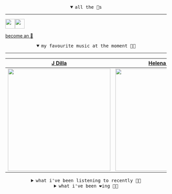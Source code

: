 <details open>

<summary align="center"><samp>all the 🥚s</samp></summary>
<hr />

<a href="https://github.com/pvinis"><img src="https://avatars.githubusercontent.com/u/100233?s=90&v=4" width="30" height="30" /><a href="https://github.com/maxPugh"><img src="https://avatars.githubusercontent.com/u/46350013?s=90&u=0a4fa85dd771891a2d293e910fa9ab51327cf434&v=4" width="30" height="30" />

<samp><a href="https://github.com/bitttttten/bitttttten/stargazers">become an 🥚</a></samp>

</details>

<details open>

<summary align="center"><samp>my favourite music at the moment 🎵🎶</samp></summary>
<hr />

<!-- toc -->

| [J Dilla](https://open.spotify.com/artist/0IVcLMMbm05VIjnzPkGCyp)                                                                                                | [Helena Deland](https://open.spotify.com/artist/0BJeP79i5wKgCqsEEiQ7G0)                                                                                          | [Boards of Canada](https://open.spotify.com/artist/2VAvhf61GgLYmC6C8anyX1)                                                                                       | [Mount Eerie](https://open.spotify.com/artist/4Sw0SFu1fFdYXdAEVdrqnO)                                                                                            |
| ---------------------------------------------------------------------------------------------------------------------------------------------------------------- | ---------------------------------------------------------------------------------------------------------------------------------------------------------------- | ---------------------------------------------------------------------------------------------------------------------------------------------------------------- | ---------------------------------------------------------------------------------------------------------------------------------------------------------------- |
| [<img src="https://i.scdn.co/image/ab6761610000e5ebc68a069a1c70eca57b2828d2" width="320" height="auto">](https://open.spotify.com/artist/0IVcLMMbm05VIjnzPkGCyp) | [<img src="https://i.scdn.co/image/ab6761610000e5ebb6d9808dc2697b5c6b82f607" width="320" height="auto">](https://open.spotify.com/artist/0BJeP79i5wKgCqsEEiQ7G0) | [<img src="https://i.scdn.co/image/c0b33a8d211600d70dcda3077d6a582da34321b0" width="320" height="auto">](https://open.spotify.com/artist/2VAvhf61GgLYmC6C8anyX1) | [<img src="https://i.scdn.co/image/ab6772690000dd22e522ccd23c2aa1c6dff0a915" width="320" height="auto">](https://open.spotify.com/artist/4Sw0SFu1fFdYXdAEVdrqnO) |

<!-- tocstop -->

</details>

<details>

<summary align="center"><samp>what i've been listening to recently 🎵🎶</samp></summary>
<hr />

<!-- toc -->

| [Yinde - Short Version<br />BCUC](https://open.spotify.com/track/1N7v6NMPwwxR3q4gGK8ztR)                                                                        | [Wede Harer Guzo<br />Hailu Mergia, Dahlak Band](https://open.spotify.com/track/7Ihi6UcJKndJKlsm0A4hjZ)                                                         | [Sparky<br />Nuha Ruby Ra](https://open.spotify.com/track/6YTjajbDPiXcU15TTTcbS1)                                                                               | [Je suis nue il est habillé<br />CHEWY SHE](https://open.spotify.com/track/1T3jNfgY2Y6m2oOC1tvql2)                                                              |
| --------------------------------------------------------------------------------------------------------------------------------------------------------------- | --------------------------------------------------------------------------------------------------------------------------------------------------------------- | --------------------------------------------------------------------------------------------------------------------------------------------------------------- | --------------------------------------------------------------------------------------------------------------------------------------------------------------- |
| [<img src="https://i.scdn.co/image/ab67616d0000b273b7fff22f807bb7b24311e0e4" width="320" height="auto">](https://open.spotify.com/track/1N7v6NMPwwxR3q4gGK8ztR) | [<img src="https://i.scdn.co/image/ab6761610000e5ebaa801ab673779a2f65db3060" width="320" height="auto">](https://open.spotify.com/track/7Ihi6UcJKndJKlsm0A4hjZ) | [<img src="https://i.scdn.co/image/ab6761610000e5eb3db3ddfb86cbae9d43db873b" width="320" height="auto">](https://open.spotify.com/track/6YTjajbDPiXcU15TTTcbS1) | [<img src="https://i.scdn.co/image/ab6761610000e5eb0c94334c671358cc09697c89" width="320" height="auto">](https://open.spotify.com/track/1T3jNfgY2Y6m2oOC1tvql2) |

<!-- tocstop -->

</details>

<details>

<summary align="center"><samp>what i've been ❤️ing 🎵🎶</samp></summary>
<hr />

<!-- toc -->

| [Wede Harer Guzo<br />Hailu Mergia, Dahlak Band](https://open.spotify.com/album/5i6yMY4F7UoOuJD6wRV6NN)                                                         | [Yinde<br />BCUC](https://open.spotify.com/album/2mxtmcQNiEczuP1trMkKg5)                                                                                        | [Yinde - Short Version<br />BCUC](https://open.spotify.com/album/2mxtmcQNiEczuP1trMkKg5)                                                                        | [Won't Do<br />J Dilla](https://open.spotify.com/album/6hXXKsVVTfDbRTEuHaInI5)                                                                                  |
| --------------------------------------------------------------------------------------------------------------------------------------------------------------- | --------------------------------------------------------------------------------------------------------------------------------------------------------------- | --------------------------------------------------------------------------------------------------------------------------------------------------------------- | --------------------------------------------------------------------------------------------------------------------------------------------------------------- |
| [<img src="https://i.scdn.co/image/ab67616d0000b273434a3d55c63ddcaa18dce37c" width="320" height="auto">](https://open.spotify.com/album/5i6yMY4F7UoOuJD6wRV6NN) | [<img src="https://i.scdn.co/image/ab67616d0000b273b7fff22f807bb7b24311e0e4" width="320" height="auto">](https://open.spotify.com/album/2mxtmcQNiEczuP1trMkKg5) | [<img src="https://i.scdn.co/image/ab67616d0000b273b7fff22f807bb7b24311e0e4" width="320" height="auto">](https://open.spotify.com/album/2mxtmcQNiEczuP1trMkKg5) | [<img src="https://i.scdn.co/image/ab67616d0000b273201ae994b1a3f01802d65c2d" width="320" height="auto">](https://open.spotify.com/album/6hXXKsVVTfDbRTEuHaInI5) |

<!-- tocstop -->

</details>
